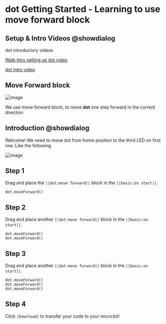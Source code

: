 # dot Getting Started - Learning to use move forward block

## Setup & Intro Videos @showdialog
dot introductory videos 

[Walk-thru setting up dot video](https://www.youtube.com/watch?v=1nse-mlKPsA)

[dot intro video](https://youtu.be/jNrXkMRNLGw)

## Move Forward block 
![image](https://user-images.githubusercontent.com/30203079/138968443-bd099a03-07e6-4541-9416-836f79523902.png)

We use move forward block, to move **dot** one step forward in the current direction

## Introduction @showdialog

Welcome! We need to move dot from home position to the third LED on first row. Like the following  

![image](https://user-images.githubusercontent.com/30203079/138969100-58474f95-6f0c-4d93-951e-f3ffb7883458.png)


## Step 1 

Drag and place the ``||dot:move forward||`` block in the ``||basic:on start||``.


```blocks
dot.moveForward()
```

## Step 2 

Drag and place another ``||dot:move forward||`` block in the ``||basic:on start||``.


```blocks
dot.moveForward()
dot.moveForward()
```

## Step 3 

Drag and place another ``||dot:move forward||`` block in the ``||basic:on start||``.


```blocks
dot.moveForward()
dot.moveForward()
dot.moveForward()
```

## Step 4

Click ``|Download|`` to transfer your code to your micro:bit!



<script src="https://makecode.com/gh-pages-embed.js"></script><script>makeCodeRender("{{ site.makecode.home_url }}", "{{ site.github.owner_name }}/{{ site.github.repository_name }}");</script>
